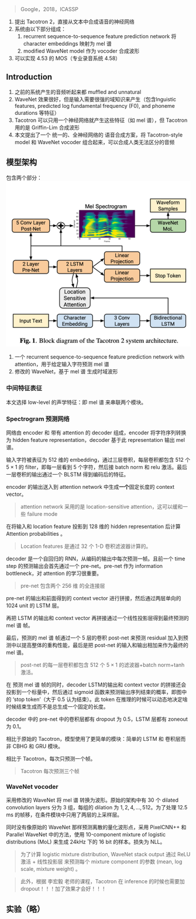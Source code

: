 > Google，2018，ICASSP

1. 提出 Tacotron 2，直接从文本中合成语音的神经网络
2. 系统由以下部分组成：
	1. recurrent sequence-to-sequence feature prediction network 将 character embeddings 映射为 mel 谱
	2. modified WaveNet model 作为 vocoder 合成波形
3. 可以实现 4.53 的 MOS（专业录音系统 4.58）

## Introduction

1. 之前的系统产生的音频听起来都 muffled and unnatural
2. WaveNet 效果很好，但是输入需要很强的域知识来产生（包含lnguistic features, predicted log fundamental frequency (F0), and phoneme durations 等特征）
3. Tacotron 可以只用一个神经网络就产生这些特征（如 mel 谱），但 Tacotron 用的是  Griffin-Lim 合成波形
4. 本文提出了一个  统一的、全神经网络的 语音合成方案，将  Tacotron-style model 和 WaveNet vocoder 组合起来，可以合成人类无法区分的音频

## 模型架构

包含两个部分：
![](image/Pasted%20image%2020230827215840.png)
1. 一个 recurrent sequence-to-sequence feature prediction network with attention，用于给定输入字符预测 mel 谱
2. 修改的 WaveNet，基于 mel 谱 生成时域波形

### 中间特征表征

本文选择 low-level 的声学特征：即 mel 谱 来串联两个模块。

### Spectrogram 预测网络

网络由 encoder 和 带有 attention 的 decoder 组成，encoder 将字符序列转换为 hidden feature representation，decoder 基于此 representation 输出 mel 谱。

输入字符被表征为 512 维的 embedding，通过三层卷积，每层卷积都包含 512 个 $5\times 1$ 的 filter，即每一层看到 5 个字符，然后接 batch norm 和 relu 激活。最后一层卷积的输出通过一个 BLSTM 得到编码后的特征。

encoder 的输出送入到 attention network 中生成**一个**固定长度的 context vector。
> attention network 采用的是 location-sensitive attention，这可以缓和一些 failure mode

在将输入和 location feature 投影到 128 维的 hidden representation 后计算 Attention probabilities 。
>  Location features 是通过 32 个 1-D 卷积滤波器计算的。

decoder 是一个自回归的 RNN，从编码的输出中每次预测一帧。且前一个 time step 的预测输出会首先通过一个 pre-net。pre-net 作为 information bottleneck，对 attention 的学习很重要。
> pre-net 包含两个 256 维 的全连接层

pre-net 的输出和前面得到的 context vector 进行拼接，然后通过两层单向的 1024 unit 的 LSTM 层。

再把 LSTM 的输出和 context vector  再拼接通过一个线性投影层得到最终预测的 mel 谱 帧。

最后，预测的 mel 谱 帧通过一个 5 层的卷积 post-net 来预测 residual 加入到预测中以提高整体的重构性能，最后是把 post-net 的输入和输出相加来作为最终的 mel 谱。
> post-net 的每一层卷积都包含 512 个 $5\times 1$ 的滤波器+batch norm+tanh 激活。

在 预测 mel 谱 帧的同时，decoder LSTM的输出和 context vector 的拼接还会投影到一个标量中，然后通过 sigmoid 函数来预测输出序列结束的概率，即图中的 ‘stop token’（大于 0.5 认为结束）。此 token 在推理的时候可以动态地决定啥时候结束生成而不是总生成一个固定的长度。

decoder 中的 pre-net 中的卷积层都有 dropout 为 0.5，LSTM 层都有 zoneout 为 0.1。

相比于原始的 Tacotron，模型使用了更简单的模块：简单的 LSTM 和 卷积层而非 CBHG 和 GRU 模块。

相比于 Tacotron，每次只预测一个帧。
> Tacotron 每次预测三个帧

### WaveNet vocoder

采用修改的 WaveNet 将 mel 谱 转换为波形。原始的架构中有 30 个 dilated convolution layers 分为 3 组，每组的 dilation 为 $1,2,4, \ldots, 512$。为了处理 12.5 ms 的帧移，在条件模块中只用了两层的上采样层。

同时没有像原始的 WaveNet 那样预测离散的量化波形点，采用 PixelCNN++ 和  Parallel WaveNet 中的方法，使用 10-component mixture of logistic distributions (MoL) 来生成 24kHz 下的 16 bit 的样本。损失为 NLL。
> 为了计算 logistic mixture distribution, WaveNet stack output 通过 ReLU 激活 + 线性投影层 来预测每个 mixture component 的参数 (mean, log scale, mixture weight) 。

> 此外，根据 李宏毅 老师的课程，Tacotron 在 inference  的时候也需要加 dropout！！！加了效果才会好！！！

## 实验（略）